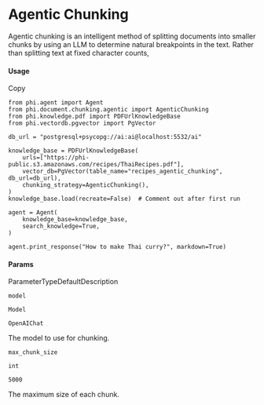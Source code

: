 # Agentic Chunking

Agentic chunking is an intelligent method of splitting documents into smaller chunks by using an LLM to determine natural breakpoints in the text. Rather than splitting text at fixed character counts,

#### Usage <a href="#usage" id="usage"></a>

Copy

```
from phi.agent import Agent
from phi.document.chunking.agentic import AgenticChunking
from phi.knowledge.pdf import PDFUrlKnowledgeBase
from phi.vectordb.pgvector import PgVector

db_url = "postgresql+psycopg://ai:ai@localhost:5532/ai"

knowledge_base = PDFUrlKnowledgeBase(
    urls=["https://phi-public.s3.amazonaws.com/recipes/ThaiRecipes.pdf"],
    vector_db=PgVector(table_name="recipes_agentic_chunking", db_url=db_url),
    chunking_strategy=AgenticChunking(),
)
knowledge_base.load(recreate=False)  # Comment out after first run

agent = Agent(
    knowledge_base=knowledge_base,
    search_knowledge=True,
)

agent.print_response("How to make Thai curry?", markdown=True)
```

#### [​](https://docs.phidata.com/chunking/agentic-chunking#params)Params <a href="#params" id="params"></a>

ParameterTypeDefaultDescription

`model`

`Model`

`OpenAIChat`

The model to use for chunking.

`max_chunk_size`

`int`

`5000`

The maximum size of each chunk.
